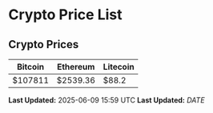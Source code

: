 # Crypto Price List

## Crypto Prices
| Bitcoin | Ethereum | Litecoin |
| ------- | -------- | -------- |
| $107811 | $2539.36 | $88.2 |
**Last Updated:** 2025-06-09 15:59 UTC
**Last Updated:** $DATE$
